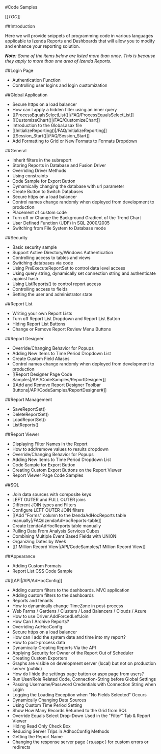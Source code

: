 #Code Samples

[[_TOC_]]

##Introduction

Here we will provide snippets of programming code in various languages applicable to Izenda Reports and Dashboards that will allow you to modify and enhance your reporting solution.

_**Note:** Some of the items below are listed more than once. This is because they apply to more than one area of Izenda Reports._

##Login Page

* Authentication Function
* Controlling user logins and login customization

##Global Application

* Secure https on a load balancer
* How can I apply a hidden filter using an inner query
* [[ProcessEqualsSelectList()|/FAQ/ProcessEqualsSelectList]]
* [[CustomizeChart()|/FAQ/CustomizeChart]]
* Introduction to the Global.asax file
* [[InitializeReporting()|/FAQ/InitializeReporting]]
* [[Session_Start()|/FAQ/Session_Start]]
* Add Formatting to Grid or New Formats to Formats Dropdown	

##General

* Inherit filters in the subreport
* Storing Reports in Database and Fusion Driver
* Overriding Driver Methods
* Using constraints
* Code Sample for Export Button
* Dymamically changing the database with url parameter
* Create Button to Switch Databases
* Secure https on a load balancer
* Control names change randomly when deployed from development to production
* Placement of custom code
* Turn off or Change the Background Gradient of the Trend Chart
* User Defined Function (UDF) in SQL 2000/2005
* Switching from File System to Database mode

##Security

* Basic security sample
* Support Active Directory/Windows Authentication
* Controlling access to tables and views
* Switching databases via code
* Using PreExecuteReportSet to control data level access
* Using query string, dynamically set connection string and authenticate against hash
* Using ListReports() to control report access
* Controlling access to fields
* Setting the user and administrator state

##Report List

* Writing your own Report Lists
* Turn off Report List Dropdown and Report List Button
* Hiding Report List Buttons
* Change or Remove Report Review Menu Buttons

##Report Designer

* Override/Changing Behavior for Popups
* Adding New Items to Time Period Dropdown List
* Create Custom Field Aliases
* Control names change randomly when deployed from development to production
* [[Report Designer Page Code Samples|/API/CodeSamples/ReportDesigner]]
* [[Add and Remove Report Designer Toolbar Buttons|/API/CodeSamples/ReportDesigner#]]

##Report Management

* SaveReportSet()
* DeleteReportSet()
* LoadReportSet()
* ListReports()

##Report Viewer

* Displaying Filter Names in the Report
* How to add/remove values to results dropdown
* Override/Changing Behavior for Popups
* Adding New Items to Time Period Dropdown List
* Code Sample for Export Button
* Creating Custom Export Buttons on the Report Viewer
* Report Viewer Page Code Samples

##SQL

* Join data sources with composite keys
* LEFT OUTER and FULL OUTER joins
* Different JOIN types and Filters
* Configure LEFT OUTER JOIN filters
* [[Add "Forms" column to the IzendaAdHocReports table manually|/FAQ/IzendaAdHocReports-table]]
* Create IzendaAdHocReports table manually
* Pulling Data From Analysis Services Cubes
* Combining Multiple Event Based Fields with UNION
* Organizing Dates by Week
* [[1 Million Record View|/API/CodeSamples/1 Million Record View]]

##Appearance

* Adding Custom Formats
* Report List CSS Code Sample

##[[API|/API/AdHocConfig]]

* Adding custom filters to the dashboards. MVC application
* Adding custom filters to the dashboards
* Reports and tenants
* How to dynamically change TimeZone in post-process
* Web Farms / Gardens / Clusters / Load Balancers / Clouds / Azure
* How to use Driver.AddForcedLeftJoin
* How Can I Archive Reports?
* Overriding AdHocConfig
* Secure https on a load balancer
* How can I add the system date and time into my report?
* How to post-process data
* Dynamically Creating Reports Via the API
* Applying Security for Owner of the Report Out of Scheduler
* Creating Custom Exporters
* Graphs are visible on development server (local) but not on production server (public)
* How do I hide the settings page button or aspx page from users?
* Run User/Role Related Code, Connection-String before Global Settings
* Passing Username/Password Credentials with Connection String when Login
* Logging the Loading Exception when "No Fields Selected" Occurs
* Dynamically Changing Data Sources
* Using Custom Time Period Setting
* Show How Many Records Returned to the Grid from SQL
* Override Equals Select Drop-Down Used in the "Filter" Tab & Report Viewer
* Hiding Read Only Check Box
* Reducing Server Trips in AdhocConfig Methods
* Getting the Report Name
* Changing the response server page ( rs.aspx ) for custom errors or redirects